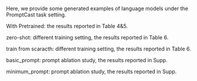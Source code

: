 Here, we provide some generated examples of language models under the PromptCast task setting.

With Pretrained: the results reported in Table 4&5.

zero-shot: different training setting, the results reported in Table 6.

train from scaracth: different training setting, the results reported in Table 6.

basic_prompt: prompt ablation study, the results reported in Supp.

minimum_prompt: prompt ablation study, the results reported in Supp.

